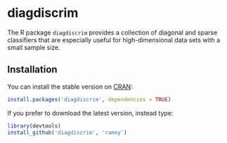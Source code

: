 # diagdiscrim

The R package `diagdiscrim` provides a collection of diagonal and sparse classifiers that are especially useful for high-dimensional data sets with a small sample size.

## Installation

You can install the stable version on [CRAN](http://cran.r-project.org/package=diagdiscrim):

```r
install.packages('diagdiscrim', dependencies = TRUE)
```

If you prefer to download the latest version, instead type:

```r
library(devtools)
install_github('diagdiscrim', 'ramey')
```
